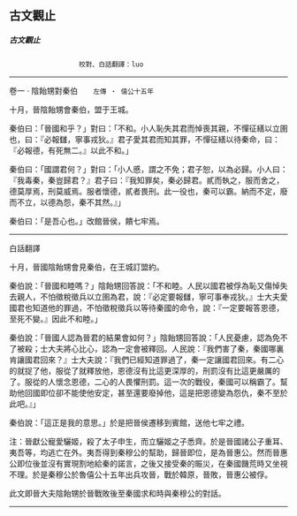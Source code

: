 

## 古文觀止

##### 古文觀止
　　　　　　　　　`校對、白話翻譯：luo`

* * *

卷一 ‧ 陰飴甥對秦伯　　`左傳 ‧ 僖公十五年`

十月，晉陰飴甥會秦伯，盟于王城。

秦伯曰：「晉國和乎？」對曰：「不和。小人恥失其君而悼喪其親，不憚征繕以立圉也，曰：『必報讎，寧事戎狄。』君子愛其君而知其罪，不憚征繕以待秦命，曰：『必報德，有死無二。』以此不和。」

秦伯曰：「國謂君何？」對曰：「小人慼，謂之不免；君子恕，以為必歸。小人曰：『我毒秦，秦豈歸君？』君子曰：『我知罪矣，秦必歸君。貳而執之，服而舍之，德莫厚焉，刑莫威焉。服者懷德，貳者畏刑。此一役也，秦可以霸。納而不定，廢而不立，以德為怨，秦不其然。』」

秦伯曰：「是吾心也。」改館晉侯，饋七牢焉。

* * *

白話翻譯

十月，晉國陰飴甥會見秦伯，在王城訂盟約。

秦伯說：「晉國和睦嗎？」陰飴甥回答說：「不和睦。人民以國君被俘為恥又傷悼失去親人，不怕徵稅徵兵以立圉為君，說：『必定要報讎，寧可事奉戎狄。』士大夫愛國君也知道他的罪過，不怕徵稅徵兵以等待秦國的命令，說：『一定要報答恩德，至死不變。』因此不和睦。」

秦伯說：「晉國人認為晉君的結果會如何？」陰飴甥回答說：「人民憂慮，認為免不了被殺；士大夫將心比心，認為一定會被釋回。人民說：『我們害了秦，秦國哪裏肯讓國君回來？』士大夫說：『我們已經知道罪過了，秦一定讓國君回來。有二心的就捉了他，服從了就釋放他，恩德沒有比這更深厚的，刑罰沒有比這更嚴厲的了。服從的人懷念恩德，二心的人畏懼刑罰。這一次的戰役，秦國可以稱霸了。幫助他回國即位卻不能使他安定，甚至還要廢掉他，這是把恩德變為怨仇，秦不至於此吧。』」

秦伯說：「這正是我的意思。」於是把晉侯遷移到賓館，送他七牢之禮。

注：晉獻公寵愛驪姬，殺了太子申生，而立驪姬之子悉齊。於是晉國諸公子重耳、夷吾等，均逃亡在外。夷吾得到秦穆公的幫助，歸晉即位，是為晉惠公。然而晉惠公即位後並沒有實現割地給秦的諾言，之後又接受秦的賑災，在秦國饑荒時又坐視不理。於是秦穆公於魯僖公十五年出兵攻晉，戰於韓原，晉敗，晉惠公被俘。

此文即晉大夫陰飴甥於晉戰敗後至秦國求和時與秦穆公的對話。

* * *

